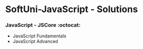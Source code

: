 # SoftUni-JavaScript - Solutions

### JavaScript - JSCore :octocat:
- JavaScript Fundamentals
- JavaScript Advanced

